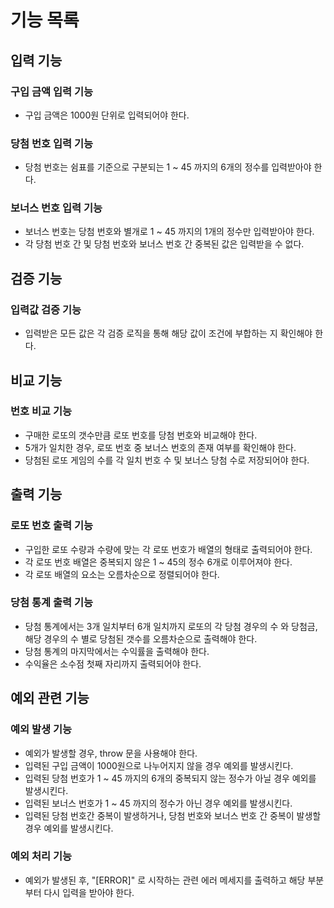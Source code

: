 # 기능 목록

## 입력 기능

### 구입 금액 입력 기능

- 구입 금액은 1000원 단위로 입력되어야 한다.

### 당첨 번호 입력 기능

- 당첨 번호는 쉼표를 기준으로 구분되는 1 ~ 45 까지의 6개의 정수를 입력받아야 한다.

### 보너스 번호 입력 기능

- 보너스 번호는 당첨 번호와 별개로 1 ~ 45 까지의 1개의 정수만 입력받아야 한다.
- 각 당첨 번호 간 및 당첨 번호와 보너스 번호 간 중복된 값은 입력받을 수 없다.

## 검증 기능

### 입력값 검증 기능

- 입력받은 모든 값은 각 검증 로직을 통해 해당 값이 조건에 부합하는 지 확인해야 한다.

## 비교 기능

### 번호 비교 기능

- 구매한 로또의 갯수만큼 로또 번호를 당첨 번호와 비교해야 한다.
- 5개가 일치한 경우, 로또 번호 중 보너스 번호의 존재 여부를 확인해야 한다.
- 당첨된 로또 게임의 수를 각 일치 번호 수 및 보너스 당첨 수로 저장되어야 한다.

## 출력 기능

### 로또 번호 출력 기능

- 구입한 로또 수량과 수량에 맞는 각 로또 번호가 배열의 형태로 출력되어야 한다.
- 각 로또 번호 배열은 중복되지 않은 1 ~ 45의 정수 6개로 이루어져야 한다.
- 각 로또 배열의 요소는 오름차순으로 정렬되어야 한다.

### 당첨 통계 출력 기능

- 당첨 통계에서는 3개 일치부터 6개 일치까지 로또의 각 당첨 경우의 수 와 당첨금,해당 경우의 수 별로 당첨된 갯수를 오름차순으로 출력해야 한다.
- 당첨 통계의 마지막에서는 수익률을 출력해야 한다.
- 수익율은 소수점 첫째 자리까지 출력되어야 한다.

## 예외 관련 기능

### 예외 발생 기능

- 예외가 발생할 경우, throw 문을 사용해야 한다.
- 입력된 구입 금액이 1000원으로 나누어지지 않을 경우 예외를 발생시킨다.
- 입력된 당첨 번호가 1 ~ 45 까지의 6개의 중복되지 않는 정수가 아닐 경우 예외를 발생시킨다.
- 입력된 보너스 번호가 1 ~ 45 까지의 정수가 아닌 경우 예외를 발생시킨다.
- 입력된 당첨 번호간 중복이 발생하거나, 당첨 번호와 보너스 번호 간 중복이 발생할 경우 예외를 발생시킨다.

### 예외 처리 기능

- 예외가 발생된 후, "[ERROR]" 로 시작하는 관련 에러 메세지를 출력하고 해당 부분부터 다시 입력을 받아야 한다.
